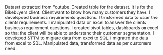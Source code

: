 Dataset extracted from Youtube.
Created table for the dataset.
It is for the Bikebuyers client.
Client want to know how many customers they have.
I develepoed business requirements questions.
I trnsformed data to cater the clients requirements.
I manipulated data on excel to answer the clients business requirement questions.
I created pivot tables, dashboards on excel so that the client will be able to understand their customer segmentation.
I developed STTM to migrate data from excel to SQL.
I migrated the data from excel to SQL.
Manipulated data, transformed data as per customers need.
